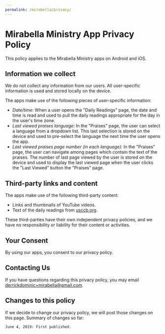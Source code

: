 ```yaml
---
permalink: /mirabella/privacy/
---
```


# Mirabella Ministry App Privacy Policy

This policy applies to the Mirabella Ministry apps on Android and iOS.

## Information we collect

We do not collect any information from our users. All user-specific information is used and stored locally on the device.

The apps make use of the following pieces of user-specific information:
* *Date/time*: When a user opens the "Daily Readings" page, the date and time is read and used to pull the daily readings appropriate for the day in the user's time zone.
* *Last viewed praises language*: In the "Praises" page, the user can select a language from a dropdown list. This last selection is stored on the device and used to pre-select the language the next time the user opens the app.
* *Last viewed praises page number (in each language)*: In the "Praises" page, the user can navigate among pages which contain the text of the praises. The number of last page viewed by the user is stored on the device and used to display the last viewed page when the user clicks the "Last Viewed" button the "Praises" page.

## Third-party links and content

The apps make use of the following third-party content:
* Links and thumbnails of YouTube videos. 
* Text of the daily readings from [usccb.org](usccb.org). 

These third-parties have their own independent privacy policies, and we have no responsibility or liability for their content or activities.

## Your Consent

By using our apps, you consent to our privacy policy.

## Contacting Us

If you have questions regarding this privacy policy, you may email derrickdominic+mirabella@gmail.com.

## Changes to this policy

If we decide to change our privacy policy, we will post those changes on this page. Summary of changes so far:

    June 4, 2019: First published.
